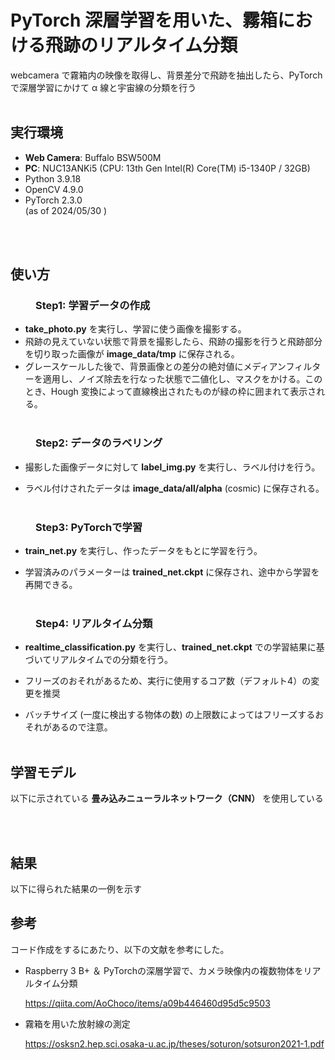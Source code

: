 # PyTorch 深層学習を用いた、霧箱における飛跡のリアルタイム分類

webcamera で霧箱内の映像を取得し、背景差分で飛跡を抽出したら、PyTorch で深層学習にかけて α 線と宇宙線の分類を行う
<br><br>

<dl>

## <dt>実行環境</dt>
- **Web Camera**: Buffalo BSW500M
- **PC**: NUC13ANKi5  (CPU: 13th Gen Intel(R) Core(TM) i5-1340P / 32GB)
- Python 3.9.18
- OpenCV 4.9.0
- PyTorch 2.3.0
<br>(as of 2024/05/30 )

<br><br>

## <dt>使い方</dt>

### <dd>Step1: 学習データの作成

-  **take_photo.py** を実行し、学習に使う画像を撮影する。
- 飛跡の見えていない状態で背景を撮影したら、飛跡の撮影を行うと飛跡部分を切り取った画像が **image_data/tmp** に保存される。
- グレースケールした後で、背景画像との差分の絶対値にメディアンフィルターを適用し、ノイズ除去を行なった状態で二値化し、マスクをかける。このとき、Hough 変換によって直線検出されたものが緑の枠に囲まれて表示される。<br><br>

</dd>

### <dd>Step2: データのラベリング

- 撮影した画像データに対して **label_img.py** を実行し、ラベル付けを行う。

- ラベル付けされたデータは  **image_data/all/alpha** (cosmic) に保存される。<br><br>

</dd>

### <dd>Step3: PyTorchで学習

- **train_net.py** を実行し、作ったデータをもとに学習を行う。

- 学習済みのパラメーターは  **trained_net.ckpt** に保存され、途中から学習を再開できる。<br><br>

</dd>

### <dd>Step4: リアルタイム分類

  - **realtime_classification.py** を実行し、**trained_net.ckpt** での学習結果に基づいてリアルタイムでの分類を行う。

- フリーズのおそれがあるため、実行に使用するコア数（デフォルト4）の変更を推奨
- バッチサイズ (一度に検出する物体の数) の上限数によってはフリーズするおそれがあるので注意。
<br><br>


</dd>

## <dt>学習モデル</dt>

以下に示されている **畳み込みニューラルネットワーク（CNN）** を使用している

<br><br>

## <dt>結果</dt>

以下に得られた結果の一例を示す

## <dt>参考</dt>

コード作成をするにあたり、以下の文献を参考にした。

- Raspberry 3 B+ ＆ PyTorchの深層学習で、カメラ映像内の複数物体をリアルタイム分類
  
  https://qiita.com/AoChoco/items/a09b446460d95d5c9503

- 霧箱を用いた放射線の測定

  https://osksn2.hep.sci.osaka-u.ac.jp/theses/soturon/sotsuron2021-1.pdf

</dl>
